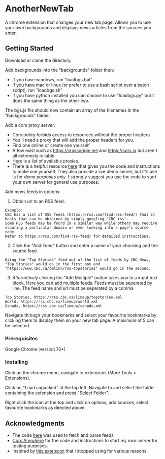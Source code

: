 # AnotherNewTab

A chrome extension that changes your new tab page. Allows you to use your own backgrounds and displays news articles from the sources you enter.

## Getting Started

Download or clone the directory.

Add backgrounds into the "backgrounds" folder then:
  * if you have windows, run "loadbgs.bat"
  * if you have mac or linux (or prefer to use a bash script over a batch script), run "loadbgs.sh"
  * if you have python installed you can choose to use "loadbgs.py" but it does the same thing as the other two.
  
  The bgs.js file should now contain an array of the filenames in the "backgrounds" folder.

Add a cors proxy server.
  * Cors policy forbids access to resources without the proper headers
  * You'll need a proxy that will add the proper headers for you.
  * Find one online or create one yourself
  * A few exist such as https://crossorigin.me and https://cors.io but aren't all extremely reliable.
  * [Here](https://gist.github.com/jimmywarting/ac1be6ea0297c16c477e17f8fbe51347) is a list of available proxies.
  * There is a helpful resource [here](https://github.com/Rob--W/cors-anywhere) that gives you the code and instructions to make one yourself. They also provide a live demo server, but it's use is for *demo purposes only*. I strongly suggest you use the code to start your own server for general use purposes.

Add news feeds in options:
  1. Obtain url to an RSS feed.
  ```
  Example:
  CBC has a list of RSS feeds (https://rss.com/find-rss-feed/) that it hosts that can be obtained by simply googling "CBC rss".
  Some RSS feeds may be found in a similar way while others may require scouring a particular domain or even looking into a page's source code.
  Refer to https://rss.com/find-rss-feed/ for detailed instructions.
  ```
  2. Click the "Add Feed" button and enter a name of your choosing and the source feed
  ```
  Using the "Top Stories" feed out of the list of feeds by CBC News,
  "Top Stories" would go in the first box and "https://www.cbc.ca/cmlink/rss-topstories" would go in the second.
  ```
  3. *Alternatively* clicking the "Add Multiple" button takes you to a input text block. Here you can add multiple feeds.
  Feeds must be seperated by line. The feed name and url must be seperated by a comma
  ```
  Top Stories, https://rss.cbc.ca/lineup/topstories.xml
  World, https://rss.cbc.ca/lineup/world.xml
  Canada, https://rss.cbc.ca/lineup/canada.xml
  ```

Navigate through your bookmarks and select your favourite bookmarks by clicking them to display them on your new tab page. A maximum of 5 can be selected.

### Prerequisites

Google Chrome (version 70+)

### Installing

Click on the chrome menu, navigate to extensions (More Tools > Extensions).

Click on "Load unpacked" at the top left. Navigate to and select the folder containing the extension and press "Select Folder".

Right click the icon at the top and click on options, add sources, select favourite bookmarks as directed above.

## Acknowledgments

* The code [here](https://www.hongkiat.com/blog/rss-reader-in-javascript/) was used to fetch and parse feeds
* [Cors Anywhere](https://github.com/Rob--W/cors-anywhere) for the code and instructions to start my own server for testing purposes.
* Inspired by [this extension](https://chrome.google.com/webstore/detail/fullmetal-alchemist-broth/eabmpnbdcmnmckpcbcjflgndmgfifpnl?hl=en) that I stopped using for various reasons.

